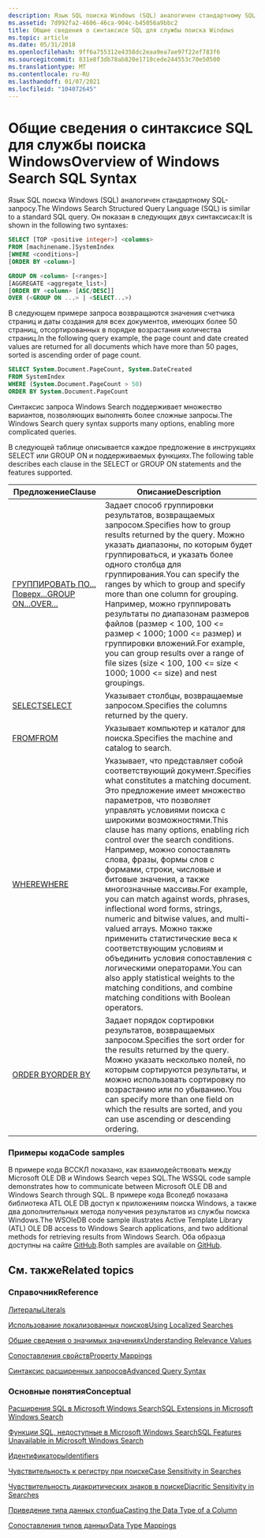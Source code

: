 ```yaml
---
description: Язык SQL поиска Windows (SQL) аналогичен стандартному SQL-запросу.
ms.assetid: 7d992fa2-4606-46ca-904c-b45056a9bbc2
title: Общие сведения о синтаксисе SQL для службы поиска Windows
ms.topic: article
ms.date: 05/31/2018
ms.openlocfilehash: 9ff6a755312e4358dc2eaa9ea7ae97f22ef783f6
ms.sourcegitcommit: 831e8f3db78ab820e1710cede244553c70e50500
ms.translationtype: MT
ms.contentlocale: ru-RU
ms.lasthandoff: 01/07/2021
ms.locfileid: "104072645"
---
```

# <a name="overview-of-windows-search-sql-syntax"></a><span data-ttu-id="88e73-103">Общие сведения о синтаксисе SQL для службы поиска Windows</span><span class="sxs-lookup"><span data-stu-id="88e73-103">Overview of Windows Search SQL Syntax</span></span>

<span data-ttu-id="88e73-104">Язык SQL поиска Windows (SQL) аналогичен стандартному SQL-запросу.</span><span class="sxs-lookup"><span data-stu-id="88e73-104">The Windows Search Structured Query Language (SQL) is similar to a standard SQL query.</span></span> <span data-ttu-id="88e73-105">Он показан в следующих двух синтаксисах:</span><span class="sxs-lookup"><span data-stu-id="88e73-105">It is shown in the following two syntaxes:</span></span>


```SQL
SELECT [TOP <positive integer>] <columns>
FROM [machinename.]SystemIndex
[WHERE <conditions>]
[ORDER BY <column>]
```

```SQL
GROUP ON <column> [<ranges>]
[AGGREGATE <aggregate_list>]
[ORDER BY <column> [ASC/DESC]]
OVER (<GROUP ON ...> | <SELECT...>) 
```

<span data-ttu-id="88e73-106">В следующем примере запроса возвращаются значения счетчика страниц и даты создания для всех документов, имеющих более 50 страниц, отсортированных в порядке возрастания количества страниц.</span><span class="sxs-lookup"><span data-stu-id="88e73-106">In the following query example, the page count and date created values are returned for all documents which have more than 50 pages, sorted is ascending order of page count.</span></span>

```SQL
SELECT System.Document.PageCount, System.DateCreated
FROM SystemIndex
WHERE (System.Document.PageCount > 50)
ORDER BY System.Document.PageCount
```

<span data-ttu-id="88e73-107">Синтаксис запроса Windows Search поддерживает множество вариантов, позволяющих выполнять более сложные запросы.</span><span class="sxs-lookup"><span data-stu-id="88e73-107">The Windows Search query syntax supports many options, enabling more complicated queries.</span></span>

<span data-ttu-id="88e73-108">В следующей таблице описывается каждое предложение в инструкциях SELECT или GROUP ON и поддерживаемых функциях.</span><span class="sxs-lookup"><span data-stu-id="88e73-108">The following table describes each clause in the SELECT or GROUP ON statements and the features supported.</span></span>

| <span data-ttu-id="88e73-109">Предложение</span><span class="sxs-lookup"><span data-stu-id="88e73-109">Clause</span></span>                                              | <span data-ttu-id="88e73-110">Описание</span><span class="sxs-lookup"><span data-stu-id="88e73-110">Description</span></span>                                                                                                                                                                                                                                                                                                                                                                                          |
|-----------------------------------------------------|------------------------------------------------------------------------------------------------------------------------------------------------------------------------------------------------------------------------------------------------------------------------------------------------------------------------------------------------------------------------------------------------------|
| [<span data-ttu-id="88e73-111">ГРУППИРОВАТЬ ПО... Поверх...</span><span class="sxs-lookup"><span data-stu-id="88e73-111">GROUP ON...OVER...</span></span>](-search-sql-group-on-over.md) | <span data-ttu-id="88e73-112">Задает способ группировки результатов, возвращаемых запросом.</span><span class="sxs-lookup"><span data-stu-id="88e73-112">Specifies how to group results returned by the query.</span></span> <span data-ttu-id="88e73-113">Можно указать диапазоны, по которым будет группироваться, и указать более одного столбца для группирования.</span><span class="sxs-lookup"><span data-stu-id="88e73-113">You can specify the ranges by which to group and specify more than one column for grouping.</span></span> <span data-ttu-id="88e73-114">Например, можно группировать результаты по диапазонам размеров файлов (размер < 100, 100 <= размер < 1000; 1000 <= размер) и группировки вложений.</span><span class="sxs-lookup"><span data-stu-id="88e73-114">For example, you can group results over a range of file sizes (size < 100, 100 <= size < 1000; 1000 <= size) and nest groupings.</span></span>                                                                                                       |
| [<span data-ttu-id="88e73-115">SELECT</span><span class="sxs-lookup"><span data-stu-id="88e73-115">SELECT</span></span>](-search-sql-select.md)                    | <span data-ttu-id="88e73-116">Указывает столбцы, возвращаемые запросом.</span><span class="sxs-lookup"><span data-stu-id="88e73-116">Specifies the columns returned by the query.</span></span>                                                                                                                                                                                                                                                                                                                                                         |
| [<span data-ttu-id="88e73-117">FROM</span><span class="sxs-lookup"><span data-stu-id="88e73-117">FROM</span></span>](-search-sql-from.md)                        | <span data-ttu-id="88e73-118">Указывает компьютер и каталог для поиска.</span><span class="sxs-lookup"><span data-stu-id="88e73-118">Specifies the machine and catalog to search.</span></span>                                                                                                                                                                                                                                                                                                                                                         |
| [<span data-ttu-id="88e73-119">WHERE</span><span class="sxs-lookup"><span data-stu-id="88e73-119">WHERE</span></span>](-search-sql-where.md)                      | <span data-ttu-id="88e73-120">Указывает, что представляет собой соответствующий документ.</span><span class="sxs-lookup"><span data-stu-id="88e73-120">Specifies what constitutes a matching document.</span></span> <span data-ttu-id="88e73-121">Это предложение имеет множество параметров, что позволяет управлять условиями поиска с широкими возможностями.</span><span class="sxs-lookup"><span data-stu-id="88e73-121">This clause has many options, enabling rich control over the search conditions.</span></span> <span data-ttu-id="88e73-122">Например, можно сопоставлять слова, фразы, формы слов с формами, строки, числовые и битовые значения, а также многозначные массивы.</span><span class="sxs-lookup"><span data-stu-id="88e73-122">For example, you can match against words, phrases, inflectional word forms, strings, numeric and bitwise values, and multi-valued arrays.</span></span> <span data-ttu-id="88e73-123">Можно также применить статистические веса к соответствующим условиям и объединить условия сопоставления с логическими операторами.</span><span class="sxs-lookup"><span data-stu-id="88e73-123">You can also apply statistical weights to the matching conditions, and combine matching conditions with Boolean operators.</span></span> |
| [<span data-ttu-id="88e73-124">ORDER BY</span><span class="sxs-lookup"><span data-stu-id="88e73-124">ORDER BY</span></span>](-search-sql-orderby.md)                 | <span data-ttu-id="88e73-125">Задает порядок сортировки результатов, возвращаемых запросом.</span><span class="sxs-lookup"><span data-stu-id="88e73-125">Specifies the sort order for the results returned by the query.</span></span> <span data-ttu-id="88e73-126">Можно указать несколько полей, по которым сортируются результаты, и можно использовать сортировку по возрастанию или по убыванию.</span><span class="sxs-lookup"><span data-stu-id="88e73-126">You can specify more than one field on which the results are sorted, and you can use ascending or descending ordering.</span></span>                                                                                                                                                                                                               |

### <a name="code-samples"></a><span data-ttu-id="88e73-127">Примеры кода</span><span class="sxs-lookup"><span data-stu-id="88e73-127">Code samples</span></span>

<span data-ttu-id="88e73-128">В примере кода ВССКЛ показано, как взаимодействовать между Microsoft OLE DB и Windows Search через SQL.</span><span class="sxs-lookup"><span data-stu-id="88e73-128">The WSSQL code sample demonstrates how to communicate between Microsoft OLE DB and Windows Search through SQL.</span></span> <span data-ttu-id="88e73-129">В примере кода Всоледб показана библиотека ATL OLE DB доступ к приложениям поиска Windows, а также два дополнительных метода получения результатов из службы поиска Windows.</span><span class="sxs-lookup"><span data-stu-id="88e73-129">The WSOleDB code sample illustrates Active Template Library (ATL) OLE DB access to Windows Search applications, and two additional methods for retrieving results from Windows Search.</span></span> <span data-ttu-id="88e73-130">Оба образца доступны на сайте [GitHub](https://github.com/Microsoft/Windows-classic-samples/tree/master/Samples/Win7Samples/winui/WindowsSearch).</span><span class="sxs-lookup"><span data-stu-id="88e73-130">Both samples are available on [GitHub](https://github.com/Microsoft/Windows-classic-samples/tree/master/Samples/Win7Samples/winui/WindowsSearch).</span></span>

## <a name="related-topics"></a><span data-ttu-id="88e73-131">См. также</span><span class="sxs-lookup"><span data-stu-id="88e73-131">Related topics</span></span>

### <a name="reference"></a><span data-ttu-id="88e73-132">Справочник</span><span class="sxs-lookup"><span data-stu-id="88e73-132">Reference</span></span>

[<span data-ttu-id="88e73-133">Литералы</span><span class="sxs-lookup"><span data-stu-id="88e73-133">Literals</span></span>](-search-sql-literals.md)

[<span data-ttu-id="88e73-134">Использование локализованных поисков</span><span class="sxs-lookup"><span data-stu-id="88e73-134">Using Localized Searches</span></span>](-search-sql-usinglocsearches.md)

[<span data-ttu-id="88e73-135">Общие сведения о значимых значениях</span><span class="sxs-lookup"><span data-stu-id="88e73-135">Understanding Relevance Values</span></span>](-search-sql-understandingrelevancevalues.md)

[<span data-ttu-id="88e73-136">Сопоставления свойств</span><span class="sxs-lookup"><span data-stu-id="88e73-136">Property Mappings</span></span>](-search-3x-wds-propertymappings.md)

[<span data-ttu-id="88e73-137">Синтаксис расширенных запросов</span><span class="sxs-lookup"><span data-stu-id="88e73-137">Advanced Query Syntax</span></span>](-search-3x-advancedquerysyntax.md)

### <a name="conceptual"></a><span data-ttu-id="88e73-138">Основные понятия</span><span class="sxs-lookup"><span data-stu-id="88e73-138">Conceptual</span></span>

[<span data-ttu-id="88e73-139">Расширения SQL в Microsoft Windows Search</span><span class="sxs-lookup"><span data-stu-id="88e73-139">SQL Extensions in Microsoft Windows Search</span></span>](-search-sql-extensions-sps.md)

[<span data-ttu-id="88e73-140">Функции SQL, недоступные в Microsoft Windows Search</span><span class="sxs-lookup"><span data-stu-id="88e73-140">SQL Features Unavailable in Microsoft Windows Search</span></span>](-search-sql-featuresunavailableinspssearch.md)

[<span data-ttu-id="88e73-141">Идентификаторы</span><span class="sxs-lookup"><span data-stu-id="88e73-141">Identifiers</span></span>](-search-sql-identifiers.md)

[<span data-ttu-id="88e73-142">Чувствительность к регистру при поиске</span><span class="sxs-lookup"><span data-stu-id="88e73-142">Case Sensitivity in Searches</span></span>](-search-sql-casesensitivityinsearches.md)

[<span data-ttu-id="88e73-143">Чувствительность диакритических знаков в поиске</span><span class="sxs-lookup"><span data-stu-id="88e73-143">Diacritic Sensitivity in Searches</span></span>](-search-sql-accentinsensitivitysearches.md)

[<span data-ttu-id="88e73-144">Приведение типа данных столбца</span><span class="sxs-lookup"><span data-stu-id="88e73-144">Casting the Data Type of a Column</span></span>](-search-sql-castingdatacolumntype.md)

[<span data-ttu-id="88e73-145">Сопоставления типов данных</span><span class="sxs-lookup"><span data-stu-id="88e73-145">Data Type Mappings</span></span>](-search-sql-datatypemappings.md)
